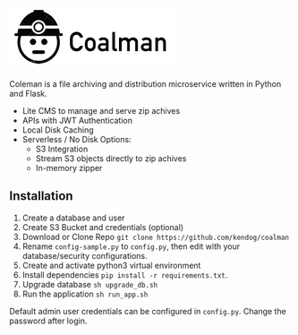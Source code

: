 ![Coalman](https://github.com/kendog/coalman/blob/master/application/static/images/logo-medium.png)
=========

Coleman is a file archiving and distribution microservice written in Python and Flask.

* Lite CMS to manage and serve zip achives
* APIs with JWT Authentication
* Local Disk Caching
* Serverless / No Disk Options:
  * S3 Integration
  * Stream S3 objects directly to zip achives
  * In-memory zipper


Installation
------------
1. Create a database and user
2. Create S3 Bucket and credentials (optional)
3. Download or Clone Repo `git clone https://github.com/kendog/coalman`
4. Rename `config-sample.py` to `config.py`, then edit with your database/security configurations.
5. Create and activate python3 virtual environment
6. Install dependencies `pip install -r requirements.txt`.
7. Upgrade database `sh upgrade_db.sh`
8. Run the application `sh run_app.sh`

Default admin user credentials can be configured in `config.py`.
Change the password after login.
